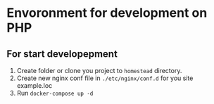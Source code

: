 # Envoronment for development on PHP


## For start developepment
1. Create folder or clone you project to `homestead` directory.
2. Create new nginx conf file in `./etc/nginx/conf.d` for you site example.loc
3. Run `docker-compose up -d`

